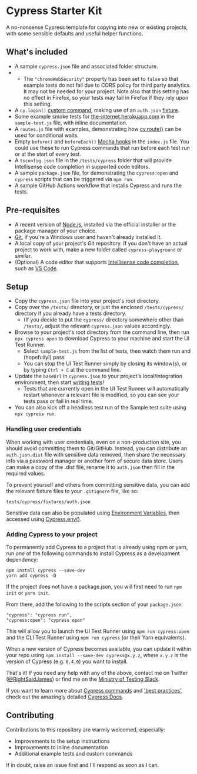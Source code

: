 # Cypress Starter Kit

A no-nonsense Cypress template for copying into new or existing projects, with some sensible defaults and useful helper functions.

## What's included

- A sample `cypress.json` file and associated folder structure.
- - The `"chromeWebSecurity"` property has been set to `false` so that example tests do not fail due to CORS policy for third party analytics. It may not be needed for your project. Note also that this setting has no effect in Firefox, so your tests may fail in Firefox if they rely upon this setting.
- A `cy.login()` [custom command](https://docs.cypress.io/api/cypress-api/custom-commands.html), making use of an `auth.json` [fixture](https://docs.cypress.io/api/commands/fixture.html).
- Some example smoke tests for [the-internet.herokuapp.com](https://the-internet.herokuapp.com/) in the `sample-test.js` file, with inline documentation.
- A `routes.js` file with examples, demonstrating how [cy.route()](https://docs.cypress.io/api/commands/route.html) can be used for conditional waits.
- Empty `before()` and `beforeEach()` [Mocha hooks](https://docs.cypress.io/guides/core-concepts/writing-and-organizing-tests.html#Hooks) in the `index.js` file. You could use these to run Cypress commands that run before each test run or at the start of every test.
- A `tsconfig.json` file in the `/tests/cypress` folder that will provide Intellisense code completion in supported code editors.
- A sample `package.json` file, for demonstrating the `cypress:open` and `cypress` scripts that can be triggered via `npm run`.
- A sample GitHub Actions workflow that installs Cypress and runs the tests.

## Pre-requisites

- A recent version of [Node.js](https://nodejs.org/en/), installed via the official installer or the package manager of your choice.
- [Git](https://git-scm.com/), if you're a Windows user and haven't already installed it.
- A local copy of your project's Git repository. If you don't have an actual project to work with, make a new folder called `cypress-playground` or similar.
- (Optional) A code editor that supports [Intellisense code completion](https://docs.cypress.io/guides/tooling/IDE-integration.html#Intelligent-Code-Completion), such as [VS Code](https://code.visualstudio.com/).

## Setup

- Copy the `cypress.json` file into your project's root directory.
- Copy over the `/tests/` directory, or just the enclosed `/tests/cypress/` directory if you already have a tests directory.
  - (If you decide to put the `cypress/` directory somewhere other than `/tests/`, adjust the relevant `cypress.json` values accordingly.
- Browse to your project's root directory from the command line, then run `npx cypress open` to download Cypress to your machine and start the UI Test Runner.
  - Select `sample-test.js` from the list of tests, then watch them run and (hopefully!) pass
  - You can stop the UI Test Runner simply by closing its window(s), or by typing `Ctrl + C` at the command line.
- Update the `baseUrl` in `cypress.json` to your project's local/integration environment, then start [writing tests](https://docs.cypress.io/guides/getting-started/writing-your-first-test.html)!
  - Tests that are currently open in the UI Test Runner will automatically restart whenever a relevant file is modified, so you can see your tests pass or fail in real time.
- You can also kick off a headless test run of the Sample test suite using `npx cypress run`.

### Handling user credentials

When working with user credentials, even on a non-production site, you should avoid committing them to Git/GitHub. Instead, you can distribute an `auth.json.dist` file with sensitive data removed, then share the necessary info via a password manager or another form of secure data store. Users can make a copy of the .dist file, rename it to `auth.json` then fill in the required values.

To prevent yourself and others from committing sensitive data, you can add the relevant fixture files to your `.gitignore` file, like so:
```
tests/cypress/fixtures/auth.json
```

Sensitive data can also be populated using [Environment Variables](https://docs.cypress.io/guides/guides/environment-variables.html), then accessed using [Cypress.env()](https://docs.cypress.io/api/cypress-api/env.html#Syntax).

### Adding Cypress to your project

To permanently add Cypress to a project that is already using npm or yarn, run _one_ of the following commands to install Cypress as a development dependency:

```
npm install cypress --save-dev
yarn add cypress -D
```

If the project does not have a package.json, you will first need to run `npm init` or `yarn init`.

From there, add the following to the scripts section of your `package.json`:
```
"cypress": "cypress run",
"cypress:open": "cypress open"
```

This will allow you to launch the UI Test Runner using `npm run cypress:open` and the CLI Test Runner using `npm run cypress` (or their Yarn equivalents).

When a new version of Cypress becomes available, you can update it within your repo using `npm install --save-dev cypress@x.y.z`, where `x.y.z` is the version of Cypress (e.g. `6.4.0`) you want to install.

That's it! If you need any help with any of the above, contact me on Twitter ([@RightSaidJames](https://twitter.com/rightsaidjames)) or find me on the [Ministry of Testing Slack](https://www.ministryoftesting.com/slack_invite). 

If you want to learn more about [Cypress commands](https://docs.cypress.io/api/commands/get.html) and ['best practices'](https://docs.cypress.io/guides/references/best-practices.html), check out the amazingly detailed [Cypress Docs](https://docs.cypress.io/).

## Contributing

Contributions to this repository are warmly welcomed, especially:
- Improvements to the setup instructions
- Improvements to inline documentation 
- Additional example tests and custom commands

If in doubt, raise an issue first and I'll respond as soon as I can.
